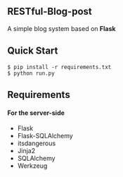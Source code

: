 ## RESTful-Blog-post
A simple blog system based on **Flask**

##  Quick Start
```
$ pip install -r requirements.txt
$ python run.py
```
## Requirements
#### For the server-side

-   Flask
-   Flask-SQLAlchemy
-   itsdangerous
-   Jinja2
-   SQLAlchemy
-   Werkzeug

